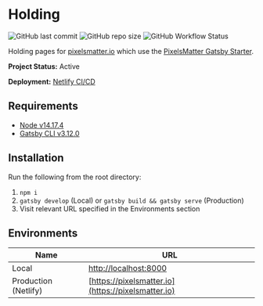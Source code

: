 # Holding

![GitHub last commit](https://img.shields.io/github/last-commit/PixelsMatter/gatsby-starter?color=%23560bad)
![GitHub repo size](https://img.shields.io/github/repo-size/PixelsMatter/gatsby-starter?color=%23560bad)
![GitHub Workflow Status](https://img.shields.io/github/workflow/status/PixelsMatter/gatsby-starter/Lighthouse%20CI?color=%23560bad)

Holding pages for [pixelsmatter.io](https://pixelsmatter.io) which use the [PixelsMatter Gatsby Starter](https://github.com/PixelsMatter/gatsby-starter).


**Project Status:** Active

**Deployment:** [Netlify CI/CD](https://app.netlify.com/sites/pixelsmatter-holding/overview)

## Requirements

* [Node v14.17.4](https://nodejs.org/en)
* [Gatsby CLI v3.12.0](https://www.npmjs.com/package/gatsby-cli)

## Installation

Run the following from the root directory:

 1. `npm i`
 2. `gatsby develop` (Local) or `gatsby build && gatsby serve` (Production)
 7. Visit relevant URL specified in the Environments section

## Environments

|Name|URL|
|--|--|
| Local | [http://localhost:8000](http://localhost:8000) |
| Production (Netlify) | [https://pixelsmatter.io](https://pixelsmatter.io) |
